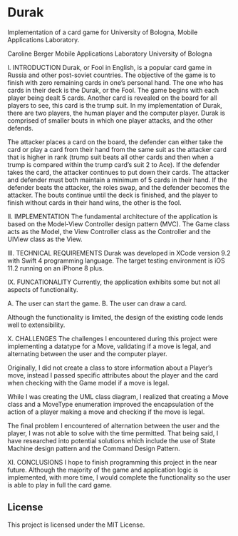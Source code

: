 # Durak

Implementation of a card game for University of Bologna, Mobile Applications Laboratory.

Caroline Berger
Mobile Applications Laboratory
University of Bologna

I. INTRODUCTION
Durak, or Fool in English, is a popular card game in Russia and other post-soviet countries. The objective of the game is to finish with zero remaining cards in one’s personal hand. The one who has cards in their deck is the Durak, or the Fool. The game begins with each player being dealt 5 cards. Another card is revealed on the board for all players to see, this card is the trump suit. In my implementation of Durak, there are two players, the human player and the computer player. Durak is comprised of smaller bouts in which one player attacks, and the other defends. 

The attacker places a card on the board, the defender can either take the card or play a card from their hand from the same suit as the attacker card that is higher in rank (trump suit beats all other cards and then when a trump is compared within the trump card’s suit 2 to Ace).  If the defender takes the card, the attacker continues to put down their cards. The attacker and defender must both maintain a minimum of 5 cards in their hand. If the defender beats the attacker, the roles swap, and the defender becomes the attacker. The bouts continue until the deck is finished, and the player to finish without cards in their hand wins, the other is the fool. 

II. IMPLEMENTATION
The fundamental architecture of the application is based on the Model-View Controller design pattern (MVC). The Game class acts as the Model, the View Controller class as the Controller and the UIView class as the View. 

III. TECHNICAL REQUIREMENTS
Durak was developed in XCode version 9.2 with Swift 4 programming language. The target testing environment is iOS 11.2 running on an iPhone 8 plus. 

IX. FUNCATIONALITY
Currently, the application exhibits some but not all aspects of functionality. 

A.	The user can start the game.
B.	The user can draw a card. 

Although the functionality is limited, the design of the existing code lends well to extensibility. 

X. CHALLENGES
The challenges I encountered during this project were implementing a datatype for a Move, validating if a move is legal, and alternating between the user and the computer player. 

Originally, I did not create a class to store information about a Player’s move, instead I passed specific attributes about the player and the card when checking with the Game model if a move is legal. 

While I was creating the UML class diagram, I realized that creating a Move class and a MoveType enumeration improved the encapsulation of the action of a player making a move and checking if the move is legal. 

The final problem I encountered of alternation between the user and the player, I was not able to solve with the time permitted. That being said, I have researched into potential solutions which include the use of State Machine design pattern and the Command Design Pattern. 

XI. CONCLUSIONS
I hope to finish programming this project in the near future. Although the majority of the game and application logic is implemented, with more time, I would complete the functionality so the user is able to play in full the card game. 



## License

This project is licensed under the MIT License.

